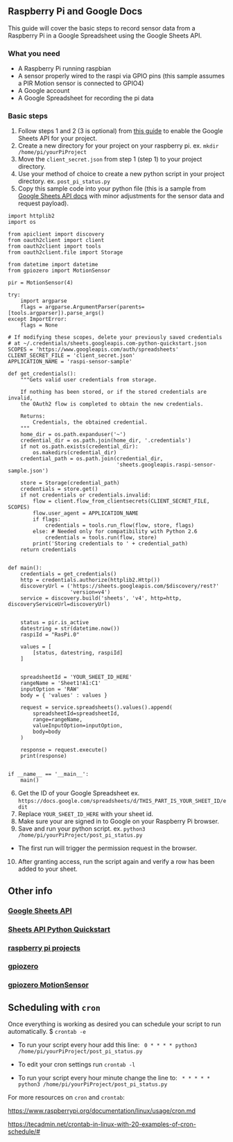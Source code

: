 ## Raspberry Pi and Google Docs

This guide will cover the basic steps to record sensor data from a Raspberry Pi in a Google Spreadsheet using the Google Sheets API.

### What you need
- A Raspberry Pi running raspbian
- A sensor properly wired to the raspi via GPIO pins (this sample assumes a PIR Motion sensor is connected to GPIO4)
- A Google account
- A Google Spreadsheet for recording the pi data


### Basic steps
1. Follow steps 1 and 2 (3 is optional) from [this guide](https://developers.google.com/sheets/api/quickstart/python) to enable the Google Sheets API for your project.
2. Create a new directory for your project on your raspberry pi.
ex. `mkdir /home/pi/yourPiProject`
3. Move the `client_secret.json` from step 1 (step 1) to your project directory.
4. Use your method of choice to create a new python script in your project directory. 
ex. `post_pi_status.py`
5. Copy this sample code into your python file (this is a sample from [Google Sheets API docs](https://developers.google.com/sheets/api/quickstart/python) with minor adjustments for the sensor data and request payload).

```
import httplib2
import os

from apiclient import discovery
from oauth2client import client
from oauth2client import tools
from oauth2client.file import Storage

from datetime import datetime
from gpiozero import MotionSensor

pir = MotionSensor(4)

try:
    import argparse
    flags = argparse.ArgumentParser(parents=[tools.argparser]).parse_args()
except ImportError:
    flags = None

# If modifying these scopes, delete your previously saved credentials
# at ~/.credentials/sheets.googleapis.com-python-quickstart.json
SCOPES = 'https://www.googleapis.com/auth/spreadsheets'
CLIENT_SECRET_FILE = 'client_secret.json'
APPLICATION_NAME = 'raspi-sensor-sample'

def get_credentials():
    """Gets valid user credentials from storage.

    If nothing has been stored, or if the stored credentials are invalid,
    the OAuth2 flow is completed to obtain the new credentials.

    Returns:
        Credentials, the obtained credential.
    """
    home_dir = os.path.expanduser('~')
    credential_dir = os.path.join(home_dir, '.credentials')
    if not os.path.exists(credential_dir):
        os.makedirs(credential_dir)
    credential_path = os.path.join(credential_dir,
                                   'sheets.googleapis.raspi-sensor-sample.json')

    store = Storage(credential_path)
    credentials = store.get()
    if not credentials or credentials.invalid:
        flow = client.flow_from_clientsecrets(CLIENT_SECRET_FILE, SCOPES)
        flow.user_agent = APPLICATION_NAME
        if flags:
            credentials = tools.run_flow(flow, store, flags)
        else: # Needed only for compatibility with Python 2.6
            credentials = tools.run(flow, store)
        print('Storing credentials to ' + credential_path)
    return credentials


def main():
    credentials = get_credentials()
    http = credentials.authorize(httplib2.Http())
    discoveryUrl = ('https://sheets.googleapis.com/$discovery/rest?'
                    'version=v4')
    service = discovery.build('sheets', 'v4', http=http, discoveryServiceUrl=discoveryUrl)


    status = pir.is_active
    datestring = str(datetime.now())
    raspiId = "RasPi.0"
    
    values = [
        [status, datestring, raspiId]
    ]
        
    
    spreadsheetId = 'YOUR_SHEET_ID_HERE'
    rangeName = 'Sheet1!A1:C1'
    inputOption = 'RAW'
    body = { 'values' : values }

    request = service.spreadsheets().values().append(
        spreadsheetId=spreadsheetId, 
        range=rangeName,
        valueInputOption=inputOption,
        body=body
    )
    
    response = request.execute()
    print(response)


if __name__ == '__main__':
    main()

```

6. Get the ID of your Google Spreadsheet 
ex. `https://docs.google.com/spreadsheets/d/THIS_PART_IS_YOUR_SHEET_ID/edit`
7. Replace `YOUR_SHEET_ID_HERE` with your sheet id.
8. Make sure your are signed in to Google on your Raspberry Pi browser.
9. Save and run your python script.
ex. `python3 /home/pi/yourPiProject/post_pi_status.py`
- The first run will trigger the permission request in the browser. 
10. After granting access, run the script again and verify a row has been added to your sheet. 


## Other info

### [Google Sheets API](https://developers.google.com/sheets/api/)

### [Sheets API Python Quickstart](https://developers.google.com/sheets/api/quickstart/python)

### [raspberry pi projects](https://projects.raspberrypi.org)

### [gpiozero](https://gpiozero.readthedocs.io/en/stable/)

### [gpiozero MotionSensor](https://gpiozero.readthedocs.io/en/stable/api_input.html#motion-sensor-d-sun-pir)


## Scheduling with `cron`
Once everything is working as desired you can schedule your script to run automatically.
$ `crontab -e`
- To run your script every hour add this line:
` 0 * * * * python3 /home/pi/yourPiProject/post_pi_status.py`

- To edit your cron settings run `crontab -l`
- To run your script every hour minute change the line to:
` * * * * * python3 /home/pi/yourPiProject/post_pi_status.py`

For more resources on `cron` and `crontab`:

https://www.raspberrypi.org/documentation/linux/usage/cron.md

https://tecadmin.net/crontab-in-linux-with-20-examples-of-cron-schedule/#
